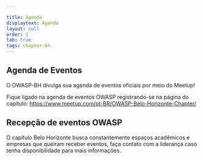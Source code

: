 ```yaml
---

title: Agenda
displaytext: Agenda
layout: null
order: 1
tab: true
tags: chapter-bh
---
```


## Agenda de Eventos

O OWASP-BH divulga sua agenda de eventos oficiais por meio do Meetup!

Fique ligado na agenda de eventos OWASP registrando-se na página do capítulo: <https://www.meetup.com/pt-BR/OWASP-Belo-Horizonte-Chapter/>

## Recepção de eventos OWASP

O capítulo Belo Horizonte busca constantemente espaços acadêmicos e empresas que queiram receber eventos, faça contato com a liderança caso tenha disponibilidade para mais informações.